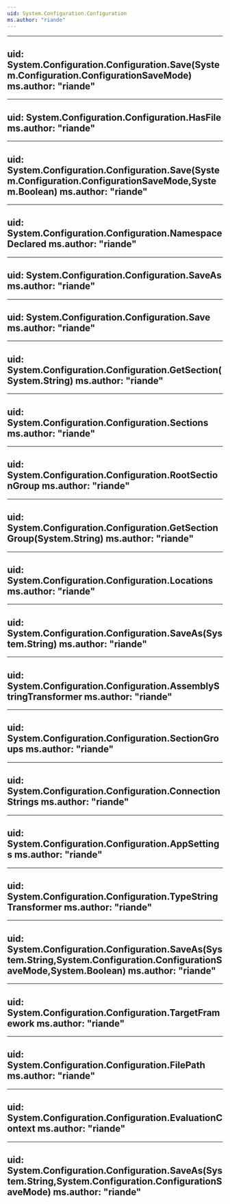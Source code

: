 ```yaml
---
uid: System.Configuration.Configuration
ms.author: "riande"
---
```


---
uid: System.Configuration.Configuration.Save(System.Configuration.ConfigurationSaveMode)
ms.author: "riande"
---

---
uid: System.Configuration.Configuration.HasFile
ms.author: "riande"
---

---
uid: System.Configuration.Configuration.Save(System.Configuration.ConfigurationSaveMode,System.Boolean)
ms.author: "riande"
---

---
uid: System.Configuration.Configuration.NamespaceDeclared
ms.author: "riande"
---

---
uid: System.Configuration.Configuration.SaveAs
ms.author: "riande"
---

---
uid: System.Configuration.Configuration.Save
ms.author: "riande"
---

---
uid: System.Configuration.Configuration.GetSection(System.String)
ms.author: "riande"
---

---
uid: System.Configuration.Configuration.Sections
ms.author: "riande"
---

---
uid: System.Configuration.Configuration.RootSectionGroup
ms.author: "riande"
---

---
uid: System.Configuration.Configuration.GetSectionGroup(System.String)
ms.author: "riande"
---

---
uid: System.Configuration.Configuration.Locations
ms.author: "riande"
---

---
uid: System.Configuration.Configuration.SaveAs(System.String)
ms.author: "riande"
---

---
uid: System.Configuration.Configuration.AssemblyStringTransformer
ms.author: "riande"
---

---
uid: System.Configuration.Configuration.SectionGroups
ms.author: "riande"
---

---
uid: System.Configuration.Configuration.ConnectionStrings
ms.author: "riande"
---

---
uid: System.Configuration.Configuration.AppSettings
ms.author: "riande"
---

---
uid: System.Configuration.Configuration.TypeStringTransformer
ms.author: "riande"
---

---
uid: System.Configuration.Configuration.SaveAs(System.String,System.Configuration.ConfigurationSaveMode,System.Boolean)
ms.author: "riande"
---

---
uid: System.Configuration.Configuration.TargetFramework
ms.author: "riande"
---

---
uid: System.Configuration.Configuration.FilePath
ms.author: "riande"
---

---
uid: System.Configuration.Configuration.EvaluationContext
ms.author: "riande"
---

---
uid: System.Configuration.Configuration.SaveAs(System.String,System.Configuration.ConfigurationSaveMode)
ms.author: "riande"
---

